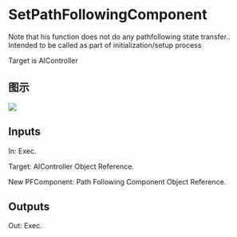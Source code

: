 # SetPathFollowingComponent

Note that his function does not do any pathfollowing state transfer.. Intended to be called as part of initialization/setup process

Target is AIController

## 图示

![]($-20221218-17475020.png)

## Inputs

In: Exec.

Target: AIController Object Reference.

New PFComponent: Path Following Component Object Reference.  

## Outputs

Out: Exec.

